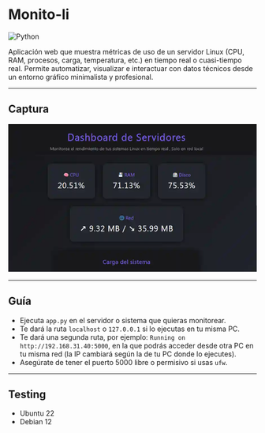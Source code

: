 # Monito-li

![Python](https://img.shields.io/badge/Python-3.10%2B-blue?logo=python&logoColor=white)

Aplicación web que muestra métricas de uso de un servidor Linux (CPU, RAM, procesos, carga, temperatura, etc.) en tiempo real o cuasi-tiempo real. Permite automatizar, visualizar e interactuar con datos técnicos desde un entorno gráfico minimalista y profesional.

---

## Captura

![captura](banner.webp)

---

## Guía

- Ejecuta `app.py` en el servidor o sistema que quieras monitorear.
- Te dará la ruta `localhost` o `127.0.0.1` si lo ejecutas en tu misma PC.
- Te dará una segunda ruta, por ejemplo: `Running on http://192.168.31.40:5000`, en la que podrás acceder desde otra PC en tu misma red (la IP cambiará según la de tu PC donde lo ejecutes).
- Asegúrate de tener el puerto 5000 libre o permisivo si usas `ufw`.

---

## Testing

- Ubuntu 22
- Debian 12